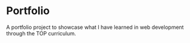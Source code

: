 # Portfolio
A portfolio project to showcase what I have learned in web development through the TOP curriculum.
